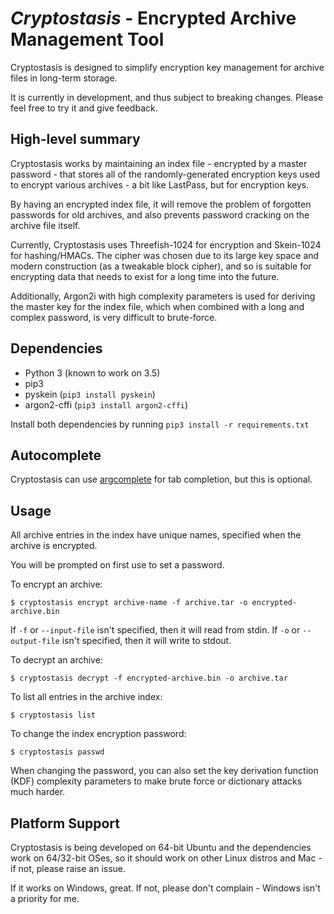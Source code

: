 *Cryptostasis* - Encrypted Archive Management Tool
==================================================

Cryptostasis is designed to simplify encryption key management for archive files in long-term storage.

It is currently in development, and thus subject to breaking changes. Please feel free to try it and give feedback.

High-level summary
------------------

Cryptostasis works by maintaining an index file - encrypted by a master password - that stores all of the randomly-generated encryption keys used to encrypt various archives - a bit like LastPass, but for encryption keys.

By having an encrypted index file, it will remove the problem of forgotten passwords for old archives, and also prevents password cracking on the archive file itself.

Currently, Cryptostasis uses Threefish-1024 for encryption and Skein-1024 for hashing/HMACs. The cipher was chosen due to its large key space and modern construction (as a tweakable block cipher), and so is suitable for encrypting data that needs to exist for a long time into the future.

Additionally, Argon2i with high complexity parameters is used for deriving the master key for the index file, which when combined with a long and complex password, is very difficult to brute-force.

Dependencies
------------

* Python 3 (known to work on 3.5)
* pip3
* pyskein (`pip3 install pyskein`)
* argon2-cffi (`pip3 install argon2-cffi`)

Install both dependencies by running `pip3 install -r requirements.txt`

Autocomplete
------------

Cryptostasis can use [argcomplete](https://github.com/kislyuk/argcomplete) for tab completion, but this is optional.

Usage
-----

All archive entries in the index have unique names, specified when the archive is encrypted.

You will be prompted on first use to set a password.

To encrypt an archive:

`$ cryptostasis encrypt archive-name -f archive.tar -o encrypted-archive.bin`

If `-f` or `--input-file` isn't specified, then it will read from stdin. If `-o` or `--output-file` isn't specified, then it will write to stdout.

To decrypt an archive:

`$ cryptostasis decrypt -f encrypted-archive.bin -o archive.tar`

To list all entries in the archive index:

`$ cryptostasis list`

To change the index encryption password:

`$ cryptostasis passwd`

When changing the password, you can also set the key derivation function (KDF) complexity parameters to make brute force or dictionary attacks much harder.

Platform Support
----------------

Cryptostasis is being developed on 64-bit Ubuntu and the dependencies work on 64/32-bit OSes, so it should work on other Linux distros and Mac - if not, please raise an issue.

If it works on Windows, great. If not, please don't complain - Windows isn't a priority for me.
